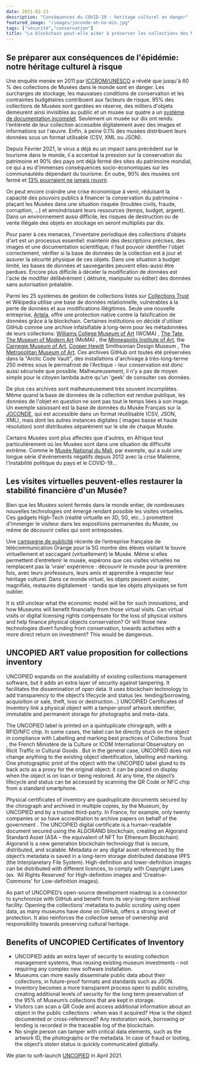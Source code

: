 ```yaml
---
date: 2021-02-13
description: "Conséquences du COVID-19 : héritage culturel en danger"
featured_image: "/images/joconde-oh-no-min.jpg"
tags: ["sécurité","conservation"]
title: "La blockchain peut-elle aider à préserver les collections des Musées?"
---
```


## Se préparer aux conséquences de l'épidémie: notre héritage culturel à risque

Une enquête menée en 2011 par [ICCROM/UNESCO](http://www.unesco.org/new/en/culture/themes/dynamic-content-single-view/news/stored_but_not_safe_museum_collections_are_at_risk_worldwid) a révélé que jusqu'à 60 % des collections de Musées dans le monde sont en danger. Les surcharges de stockage, les mauvaises conditions de conservation et les contraintes budgétaires contribuent aux facteurs de risque. 95% des collections de Musées sont gardées en réserve, des milliers d'objets demeurent ainsi invisibles au public et un musée sur quatre a un [système de documentation incomplet](https://www.iccrom.org/section/preventive-conservation/re-org). Seulement un musée sur dix ont rendu l'entièreté de leur collection accessible digitalement avec des images et informations sur l'œuvre. Enfin, à peine 0.1% des musées distribuent leurs données sous un format utilisable (CSV, XML ou JSON).


Depuis Février 2021, le virus a déjà eu un impact sans précédent sur le tourisme dans le monde, il a accentué la pression sur la conservation du patrimoine et 90% des pays ont déjà fermé des sites du patrimoine mondial, ce qui a eu d'immenses conséquences socio-économiques sur les communautéés dépendant du tourisme. En outre, 90% des musées ont fermé et [13% pourraient ne jamais rouvrir](https://news.un.org/en/story/2020/05/1064362).


On peut encore craindre une crise économique à venir, réduisant la capacité des pouvoirs publics à financer la conservation du patrimoine - plaçant les Musées dans une situation risquée (troubles civils, fraude, corruption, ...) et amoindrissant leurs ressources (temps, budget, argent). Dans un environnement aussi difficile, les risques de destruction ou de vente illégale des objets en stockage en seront multipliés par dix.


Pour parer à ces menaces, l'inventaire periodique des collections d'objets d'art est un processus essentiel: maintenir des descriptions précises, des images et une documentation scientifique; il faut pouvoir identifier l'objet correctement, vérifier si la base de données de la collection est à jour et assurer la sécurité physique de ces objets. Dans une situation à budget limité, les bases de données et sauvegardes peuvent elles-aussi être perdues. Encore plus difficile à déceler la modification de données est l'acte de modifier délibérément ( détruire, manipuler ou éditer) des données sans autorisation préalable.


Parmi les 25 systèmes de gestion de collections listés sur [Collections Trust](https://collectionstrust.org.uk/software/) et Wikipedia utilise une base de données relationnelle, vulnérables à la perte de données et aux modifications illégitimes.  Seule une nouvelle entreprise, [Arteïa](https://www.journaldeleconomie.fr/Olivier-Marian-Arteia-%E2%80%89Une-solution-de-catalogage-et-de-gestion-des-collections-d-oeuvres-d-art-pour-les_a7249.html), offre une protection native contre la falsification de données grâce à la blockchain. Certaines institutions on décidé d'utiliser GitHub comme une archive infalsifiable à long-term pour les métadonnées de leurs collections: [Williams College Museum of Art](https://github.com/wcmaart/collection) (WCMA) , [The Tate](https://github.com/tategallery/collection),  [The Museum of Modern Art](https://github.com/MuseumofModernArt/collection) (MoMA) , the [Minneapolis Institute of Art](https://github.com/artsmia/collection), the [Carnegie Museum of Art](https://github.com/cmoa/collection), [Cooper Hewitt](https://github.com/cooperhewitt/collection) Smithsonian Design Museum , The [Metropolitan Museum of Art](https://github.com/metmuseum/openaccess). Ces archives GitHub ont toutes été préservées dans la "Arctic Code Vault", des installations d'archivage à très-long-terme 250 mètres sous le permafrost de l'Arctique - leur conservation est donc aussi sécurisée que possible. Malheureusement, il n'y a pas de moyen simple pour le citoyen lambda autre qu'un 'geek' de consulter ces données.


De plus ces archives sont malheureusement très souvent incomplètes. Même quand la base de données de la collection est rendue publique, les données de l'objet en question ne sont pas tout le temps liées à son image. Un exemple saisissant est la base de données du Musée Français sur la [JOCONDE](https://data.culture.gouv.fr/explore/dataset/base-joconde-extrait/export/), qui est accessible dans un format réutilisable (CSV, JSON, XML), mais dont les autres instances digitales ( images basse et haute résolution) sont distribuées séparément sur le site de chaque Musée.

Certains Musées sont plus affectés que d'autres, en Afrique tout particulièrement où les Musées sont dans une situation de difficulté extrême. Comme le [Musée National du Mali](https://musee-national-mali.org/), par exemple, qui a subi une longue série d'événements négatifs depuis 2012 avec la crise Malienne, l'instabilité politique du pays et le COVID-19...

## Les visites virtuelles peuvent-elles restaurer la stabilité financière d'un Musée?

Bien que les Musées soient fermés dans le monde entier, de nombreuses nouvelles technologies ont émergé rendant possible les visites virtuelles. Ces gadgets High-Tech (réalité virtuelle en 3D, 5G, etc...) promettent d'immerger le visiteur dans les expositions permanentes du Musée, ou même de découvrir celles qui sont entreposées.


Une [campagne de publicité](https://www.universfreebox.com/article/60345/orange-devoile-sa-nouvelle-publicite-pour-la-5g-et-ses-promesses-d-innovation) récente de l’entreprise française de télécommunication Orange pour la 5G montre des élèves visitant le louvre virtuellement et saccagant (virtuellement) le Musée. Même si elles permettent d’entretenir le musée, espérons que ces visites virtuelles ne remplacent pas la ‘vraie’ expérience : découvrir le musée pour la première fois, avec leurs professeurs, leurs amis et apprendre à respecter leur héritage culturel. Dans ce monde virtuel, les objets peuvent exister, magnifiés, restaurés digitalement - tandis que les objets physiques se font oublier.


It is still unclear what the economic model will be for such innovations, and how Museums will benefit financially from those virtual visits. Can virtual visits or digital licensing rights compensate for the loss of physical visitors and help finance physical objects conservation? Or will those new technologies divert funding from conservation, towards activities with a more direct return on investment? This would be dangerous.


## UNCOPIED ART value proposition for collections inventory

UNCOPIED expands on the availability of existing collections management software, but it adds an extra layer of security against tampering. It facilitates the dissemination of open data. It uses blockchain technology to add transparency to the object’s lifecycle and status (ex. lending/borrowing, acquisition or sale, theft, loss or destruction…)
UNCOPIED Certificates of Inventory link a physical object with a tamper-proof artwork identifier, immutable and permanent storage for photographs and meta-data.


The UNCOPIED label is printed on a quintuplicate chirograph, with a RFID/NFC chip. In some cases, the label can be directly stuck on the object in compliance with Labelling and marking best practices of Collections Trust  , the French Ministère de la Culture  or ICOM International Observatory on Illicit Traffic in Cultural Goods . But in the general case, UNCOPIED does not change anything to the existing object identification, labelling and marking. One photographic print of the object with the UNCOPIED label glued to its back acts as a proxy for the original object: it can be placed on display when the object is on loan or being restored. At any time, the object’s lifecycle and status can be accessed by scanning the QR Code or NFC chip from a standard smartphone.


Physical certificates of inventory are quadruplicate documents secured by the chirograph and archived in multiple copies, by the Museum, by UNCOPIED and by a trusted third-party. In France, for example, only twenty companies or so have accreditation to archive papers on behalf of the government .
The UNCOPIED digital certificate is a human-readable document secured using the ALGORAND blockchain, creating an Algorand Standard Asset (ASA – the equivalent of NFT for Ethereum Blockchain). Algorand is a new generation blockchain technology that is secure, distributed, and scalable.
Metadata or any digital asset referenced by the object’s metadata is saved in a long-term storage distributed database IPFS (the Interplanetary File System). High-definition and lower-definition images can be distributed with different licences, to comply with Copyright Laws (ex. ‘All Rights Reserved’ for High-definition images and ‘Creative-Commons’ for Low-definition images).


As part of UNCOPIED’s open-source development roadmap is a connector to synchronize with GitHub and benefit from its very-long-term archival facility. Opening the collections’ metadata to public scrutiny using open data, as many museums have done on GitHub, offers a strong level of protection. It also reinforces the collective sense of ownership and responsibility towards preserving cultural heritage.


## Benefits of UNCOPIED Certificates of Inventory
-    UNCOPIED adds an extra layer of security to existing collection management systems, thus reusing existing museum investments – not requiring any complex new software installation.
-    Museums can more easily disseminate public data about their collections, in future-proof formats and standards such as JSON.
-    Inventory becomes a more transparent process open to public scrutiny, creating additional levels of security for the long term preservation of the 95% of Museum’s collections that are kept in storage.
-    Visitors can scan a QR Code and access additional information about an object in the public collections : when was it acquired? How is the object documented or cross-referenced? Any restoration work, borrowing or lending is recorded in the traceable log of the blockchain.
-    No single person can tamper with critical data elements, such as the artwork ID, the photographs or the metadata. In case of fraud or looting, the object‘s stolen status is quickly communicated globally.


We plan to soft-launch [UNCOPIED](https://uncopied.org/) in April 2021.